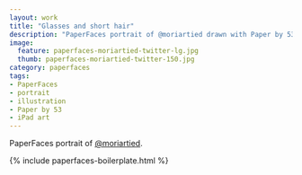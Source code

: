 ```yaml
---
layout: work
title: "Glasses and short hair"
description: "PaperFaces portrait of @moriartied drawn with Paper by 53 on an iPad."
image: 
  feature: paperfaces-moriartied-twitter-lg.jpg
  thumb: paperfaces-moriartied-twitter-150.jpg
category: paperfaces
tags: 
- PaperFaces
- portrait
- illustration
- Paper by 53
- iPad art
---
```


PaperFaces portrait of [@moriartied](http://twitter.com/moriartied).

{% include paperfaces-boilerplate.html %}